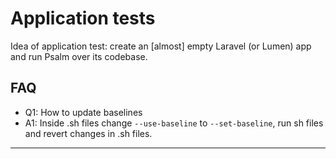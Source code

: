 # Application tests

Idea of application test: create an [almost] empty Laravel (or Lumen) app and run Psalm over its codebase.

## FAQ

 - Q1: How to update baselines
 - A1: Inside .sh files change `--use-baseline` to `--set-baseline`, run sh files and revert changes in .sh files.
____

